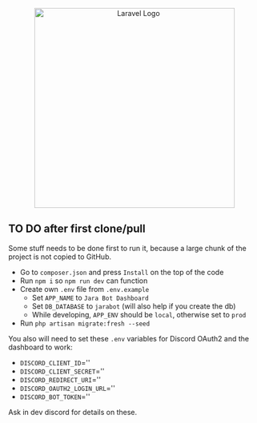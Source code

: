 <p align="center"><a href="https://laravel.com" target="_blank"><img src="https://raw.githubusercontent.com/laravel/art/master/logo-lockup/5%20SVG/2%20CMYK/1%20Full%20Color/laravel-logolockup-cmyk-red.svg" width="400" alt="Laravel Logo"></a></p>

## TO DO after first clone/pull

Some stuff needs to be done first to run it, because a large chunk of the project is not copied to GitHub.

- Go to `composer.json` and press `Install` on the top of the code
- Run `npm i` so `npm run dev` can function
- Create own `.env` file from `.env.example`
    - Set `APP_NAME` to `Jara Bot Dashboard`
    - Set `DB_DATABASE` to `jarabot` (will also help if you create the db)
    - While developing, `APP_ENV` should be `local`, otherwise set to `prod`
- Run `php artisan migrate:fresh --seed`

You also will need to set these `.env` variables for Discord OAuth2 and the dashboard to work:

- `DISCORD_CLIENT_ID`=''
- `DISCORD_CLIENT_SECRET`=''
- `DISCORD_REDIRECT_URI`=''
- `DISCORD_OAUTH2_LOGIN_URL`=''
- `DISCORD_BOT_TOKEN`=''

Ask in dev discord for details on these.